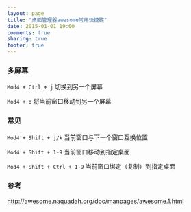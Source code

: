 ```yaml
---
layout: page
title: "桌面管理器awesome常用快捷键"
date: 2015-01-01 19:00
comments: true
sharing: true
footer: true
---
```

### 多屏幕
`Mod4 + Ctrl + j` 切换到另一个屏幕

`Mod4 + o` 将当前窗口移动到另一个屏幕

### 常见
`Mod4 + Shift + j/k` 当前窗口与下一个窗口互换位置

`Mod4 + Shift + 1-9` 当前窗口移动到指定桌面

`Mod4 + Shift + Ctrl + 1-9` 当前窗口绑定（复制）到指定桌面

### 参考
http://awesome.naquadah.org/doc/manpages/awesome.1.html
